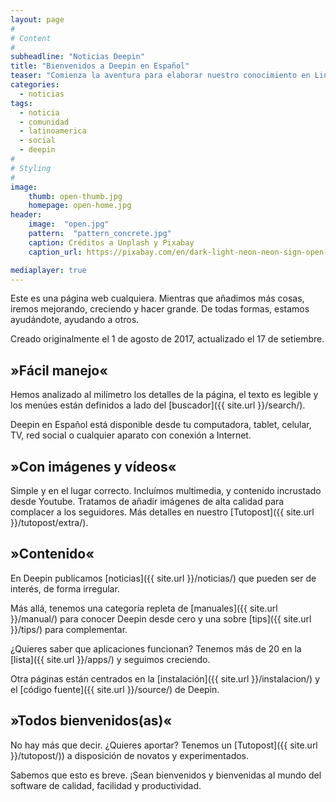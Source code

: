 ```yaml
---
layout: page
#
# Content
#
subheadline: "Noticias Deepin"
title: "Bienvenidos a Deepin en Español"
teaser: "Comienza la aventura para elaborar nuestro conocimiento en Linux, software libre, Deepin y más."
categories:
  - noticias
tags:
  - noticia
  - comunidad
  - latinoamerica
  - social
  - deepin
#
# Styling
#
image:
    thumb: open-thumb.jpg
    homepage: open-home.jpg
header:
    image:  "open.jpg"
    pattern:  "pattern_concrete.jpg"
    caption: Créditos a Unplash y Pixabay
    caption_url: https://pixabay.com/en/dark-light-neon-neon-sign-open-1836961/

mediaplayer: true
---
```

Este es una página web cualquiera. Mientras que añadimos más cosas, iremos mejorando, creciendo y hacer grande. De todas formas, estamos ayudándote, ayudando a otros.

Creado originalmente el 1 de agosto de 2017, actualizado el 17 de setiembre.

## »Fácil manejo«

Hemos analizado al milímetro los detalles de la página, el texto es legible y los menúes están definidos a lado del [buscador]({{ site.url }}/search/).

Deepin en Español está disponible desde tu computadora, tablet, celular, TV, red social o cualquier aparato con conexión a Internet.

## »Con imágenes y vídeos«

Simple y en el lugar correcto. Incluímos multimedia,  y contenido incrustado desde Youtube. Tratamos de añadir imágenes de alta calidad para complacer a los seguidores. Más detalles en nuestro [Tutopost]({{ site.url }}/tutopost/extra/).

## »Contenido«

En Deepin publicamos [noticias]({{ site.url }}/noticias/) que pueden ser de interés, de forma irregular.

Más allá, tenemos una categoría repleta de [manuales]({{ site.url }}/manual/) para conocer Deepin desde cero y una sobre [tips]({{ site.url }}/tips/) para complementar.

¿Quieres saber que aplicaciones funcionan? Tenemos más de 20 en la [lista]({{ site.url }}/apps/) y seguimos creciendo.

Otra páginas están centrados en la [instalación]({{ site.url }}/instalacion/) y el [código fuente]({{ site.url }}/source/) de Deepin.

## »Todos bienvenidos(as)«
No hay más que decir. ¿Quieres aportar? Tenemos un [Tutopost]({{ site.url }}/tutopost/)) a disposición de novatos y experimentados.

Sabemos que esto es breve. ¡Sean bienvenidos y bienvenidas al mundo del software de calidad, facilidad y productividad.

